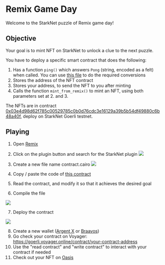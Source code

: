 # Remix Game Day
Welcome to the StarkNet puzzle of Remix game day!
## Objective
Your goal is to mint NFT on StarkNet to unlock a clue to the next puzzle.

You have to deploy a specific smart contract that does the following:
1. Has a function `ping()` which answers `Pong` (string, encoded as a felt) when called. You can use [this file](utils.py) to do the required conversions
2. Stores the address of the NFT contract
3. Stores your address, to send the NFT to you after minting
4. Calls the function `mint_from_remix()` to mint an NFT, using both parameters set at 2. and 3.

The NFTs are in contract [0x03e4d98d62f785c00529785c0b0d76cdc3e16129a39b5b54df49880c6b48a40f](https://goerli.voyager.online/contract/0x03e4d98d62f785c00529785c0b0d76cdc3e16129a39b5b54df49880c6b48a40f), deploy on StarkNet Goerli testnet.

## Playing
1. Open [Remix](https://remix.ethereum.org/)
2. Click on the plugin button and search for the StarkNet plugin
![](captures/activate_plugin.png)

3. Create a new file name contract.cairo
![](captures/create_file.png)

4. Copy / paste the code of [this contract](contracts/RemixExampleContract.cairo)
5. Read the contract, and modify it so that it achieves the desired goal
6. Compile the file

![](captures/compile_contract.png)

7. Deploy the contract

![](captures/deploy_contract.png)

8. Create a new wallet ([Argent X](https://chrome.google.com/webstore/detail/argent-x/dlcobpjiigpikoobohmabehhmhfoodbb) or [Braavos](https://chrome.google.com/webstore/detail/braavos-wallet/jnlgamecbpmbajjfhmmmlhejkemejdma))
9. Go check your contract on Voyager: https://goerli.voyager.online/contract/your-contract-address
10. Use the "read contract" and "write contract" to interact with your contract if needed
11. Check out your NFT on [Oasis](https://testnet.playoasis.xyz/)
